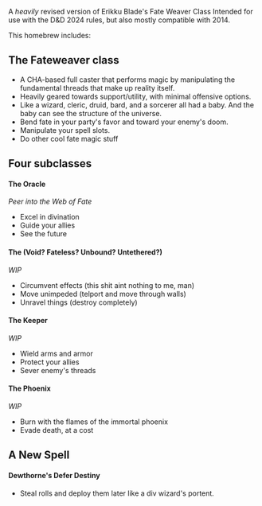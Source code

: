 A *heavily* revised version of Erikku Blade's Fate Weaver Class
Intended for use with the D&D 2024 rules, but also mostly compatible with 2014.

This homebrew includes:
## The Fateweaver class
- A CHA-based full caster that performs magic by manipulating the fundamental threads that make up reality itself.
- Heavily geared towards support/utility, with minimal offensive options.
- Like a wizard, cleric, druid, bard, and a sorcerer all had a baby. And the baby can see the structure of the universe.
- Bend fate in your party's favor and toward your enemy's doom.
- Manipulate your spell slots.
- Do other cool fate magic stuff

## Four subclasses
#### The Oracle
*Peer into the Web of Fate*
- Excel in divination
- Guide your allies
- See the future

#### The (Void? Fateless? Unbound? Untethered?)
*WIP*
- Circumvent effects (this shit aint nothing to me, man)
- Move unimpeded (telport and move through walls)
- Unravel things (destroy completely)

#### The Keeper
*WIP*
- Wield arms and armor
- Protect your allies
- Sever enemy's threads

#### The Phoenix
*WIP*
- Burn with the flames of the immortal phoenix
- Evade death, at a cost

## A New Spell
#### Dewthorne's Defer Destiny
- Steal rolls and deploy them later like a div wizard's portent.
